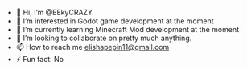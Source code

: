 - 👋 Hi, I’m @EEkyCRAZY
- 👀 I’m interested in Godot game development at the moment
- 🌱 I’m currently learning Minecraft Mod development at the moment
- 💞️ I’m looking to collaborate on pretty much anything.
- 📫 How to reach me elishapepin11@gmail.com
- ⚡ Fun fact: No
<!---
EEkyCRAZY/EEkyCRAZY is a ✨ special ✨ repository because its `README.md` (this file) appears on your GitHub profile.
You can click the Preview link to take a look at your changes.
--->
